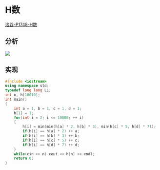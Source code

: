 # H数

[洛谷-P1748-H数](https://www.luogu.com.cn/problem/P1748)

## 分析

![](/img/0019.bmp)

## 实现

```cpp
#include <iostream>
using namespace std;
typedef long long LL;
int n, h[10010];
int main()
{
    int a = 1, b = 1, c = 1, d = 1;
    h[1] = 1;
    for(int i = 2; i <= 10000; ++ i)
    {
        h[i] = min(min(h[a] * 2, h[b] * 3), min(h[c] * 5, h[d] * 7));
        if(h[i] == h[a] * 2) ++ a;
        if(h[i] == h[b] * 3) ++ b;
        if(h[i] == h[c] * 5) ++ c;
        if(h[i] == h[d] * 7) ++ d;
    }
    while(cin >> n) cout << h[n] << endl;
    return 0;
}
```

